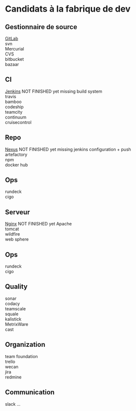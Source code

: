Candidats à la fabrique de dev
==============================

Gestionnaire de source
----------------------
[GitLab](./gitLab.md)   
svn  
Mercurial  
CVS  
bitbucket  
bazaar  

CI
-----
[Jenkins](./jenkins.md) NOT FINISHED yet missing build system  
travis  
bamboo  
codeship  
teamcity  
continuum  
cruisecontrol  

Repo
-------
[Nexus](./nexus.md) NOT FINISHED yet missing jenkins configuration + push   
artefactory  
npm   
docker hub  

Ops
-----
rundeck  
cigo  

Serveur
----------
[Nginx](./nginx.md) NOT FINISHED yet 
Apache  
tomcat  
wildfire  
web sphere  

Ops
-----
rundeck  
cigo  

Quality
-------
sonar  
codacy  
teamscale  
squale  
kalistick   
MetrixWare  
cast  

Organization
------------
team foundation  
trello  
wecan  
jira  
redmine  

Communication
----------
slack
...




